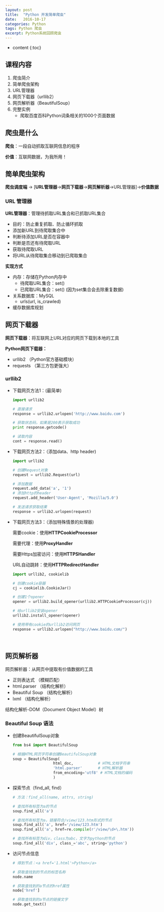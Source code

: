 ```yaml
---
layout: post
title:  "Python 开发简单爬虫"
date:   2016-10-17 
categories: Python
tags: Python 爬虫
excerpt: Python系统回顾爬虫
---
```

* content
{:toc}


## 课程内容

1. 爬虫简介
2. 简单爬虫架构
3. URL管理器
4. 网页下载器（urllib2）
5. 网页解析器（BeautifulSoup）
6. 完整实例
   * 爬取百度百科Python词条相关的1000个页面数据



## 爬虫是什么

**爬虫**：一段自动抓取互联网信息的程序

**价值**：互联网数据，为我所用！



## 简单爬虫架构

**爬虫调度端** -> [**URL管理器**->**网页下载器**->**网页解析器**->URL管理器]->**价值数据**



### URL 管理器

**URL管理器**：管理待抓取URL集合和已抓取URL集合

* 目的：防止重复抓取、防止循环抓取
* 添加新URL到待爬取集合中
* 判断待添加URL是否在容器中
* 判断是否还有待爬取URL
* 获取待爬取URL
* 将URL从待爬取集合移动到已爬取集合

**实现方式**

* 内存：存储在Python内存中 
  * 待爬取URL集合：set()
  * 已爬取URL集合：set() (因为set集合会去除重复数据)
* 关系数据库：MySQL
  * urls(url, is_crawled)
* 缓存数据库规划



## 网页下载器

**网页下载器**：将互联网上URL对应的网页下载到本地的工具

**Python网页下载器：**

* urllib2 （Python官方基础模块）
* requests （第三方包更强大）



### urllib2

* 下载网页方法1：(最简单)

  ```python
  import urllib2

  # 直接请求
  response = urllib2.urlopen('http://www.baidu.com')

  # 获取状态码，如果是200表示获取成功
  print response.getcode()

  # 读取内容
  cont = response.read()
  ```


* 下载网页方法2：（添加data、http header)

  ```python
  import urllib2

  # 创建Request对象
  request = urllib2.Request(url)

  # 添加数据
  request.add_data('a', '1')
  # 添加http的header
  request.add_header('User-Agent', 'Mozilla/5.0')

  # 发送请求获取结果
  response = urllib2.urlopen(request)
  ```

* 下载网页方法3：（添加特殊情景的处理器)

  需要cookie：使用**HTTPCookieProcessor**

  需要代理：使用**ProxyHandler**

  需要Https加密访问：使用**HTTPSHandler**

  URL自动跳转：使用**HTTPRedirectHandler**

  ```python
  import urllib2, cookielib

  # 创建cookie容器
  cj = cookielib.CookieJar()

  # 创建1个opener
  opener = urllib2.build_opener(urllib2.HTTPCookieProcessor(cj))

  # 给urllib2安装opener
  urllib2.install_opener(opener)

  # 使用带有cookie的urllib2访问网页
  response = urllib2.urlopen("http://www.baidu.com/")

  ```

  ​

## 网页解析器

网页解析器：从网页中提取有价值数据的工具

* 正则表达式  （模糊匹配）
* html.parser  （结构化解析）
* Beautiful Soup  （结构化解析）
* lxml （结构化解析）



结构化解析-DOM（Document Object Model）树



### Beautiful Soup 语法

* 创建BeautifulSoup对象

  ```python
  from bs4 import BeautifulSoup

  # 根据HTML网页字符串创建BeautifulSoup对象
  soup = BeautifulSoup(
  					html_doc,			# HTML文档字符串
  					'html.parser'		# HTML解析器
  					from_encoding='utf8' # HTML文档的编码
  					)
  ```

* 探索节点（find_all, find）

  ```python
  # 方法：find_all(name, attrs, string)

  # 查找所有标签为a的节点
  soup.find_all('a')

  # 查找所有标签为a，链接符合/view/123.htm形式的节点
  soup.find_all('a', href='/view/123.htm')
  soup.find_all('a', href=re.compile(r'/view/\d+\.htm'))

  # 查找所有标签为div，class为abc，文字为python的节点
  soup.find_all('div', class_='abc', string='python')
  ```

* 访问节点信息

  ```python
  # 得到节点：<a href='1.html'>Python</a>

  # 获取查找到的节点的标签名称
  node.name

  # 获取查找到的a节点的href属性
  node['href']

  # 获取查找到的a节点的链接文字
  node.get_text()
  ```

  ​